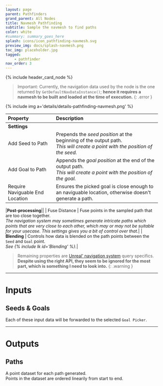 ```yaml
---
layout: page
parent: Pathfinders
grand_parent: All Nodes
title: Navmesh Pathfinding
subtitle: Sample the navmesh to find paths
color: white
#summary: summary_goes_here
splash: icons/icon_pathfinding-navmesh.svg
preview_img: docs/splash-navmesh.png
toc_img: placeholder.jpg
tagged: 
    - pathfinder
nav_order: 3
---
```


{% include header_card_node %}

>Important: Currently, the navigation data used by the node is the one returned by `GetDefaultNavDataInstance()`; **hence it requires a navmesh to be built and loaded at the time of execution.**
{: .error }

{% include img a='details/details-pathfinding-navmesh.png' %} 

| Property       | Description          |
|:-------------|:------------------|
|**Settings**||
| Add Seed to Path           | Prepends the *seed position* at the beginning of the output path.<br>*This will create a point with the position of the seed.* |
| Add Goal to Path           | Appends the *goal position* at the end of the output path.<br>*This will create a point with the position of the goal.* |
| Require Naviguable End Location           | Ensures the picked goal is close enough to an naviguable location, otherwise doesn't generate a path. |

|**Post-processing**||
| Fuse Distance          | Fuse points in the sampled path that are too close together.<br>*The navigation system may sometimes generate intricate paths which points that are very close to each other, which may or may not be suitable for your usecase. This settings gives you a bit of control over that.*|
| **Blending**          | Controls how data is blended on the path points between the `Seed` and `Goal` point.<br>*See {% include lk id='Blending' %}.*|

> Remaining properties are [Unreal' navigation system](https://docs.unrealengine.com/4.27/en-US/InteractiveExperiences/ArtificialIntelligence/NavigationSystem/) query specifics.
> **Despite using the right API, they seem to be ignored for the most part, which is something I need to look into.**
{: .warning }

---
# Inputs
## Seeds & Goals
Each of these input data will be forwarded to the selected `Goal Picker`. 

---
# Outputs
## Paths
A point dataset for each path generated.  
Points in the dataset are ordered linearily from start to end.